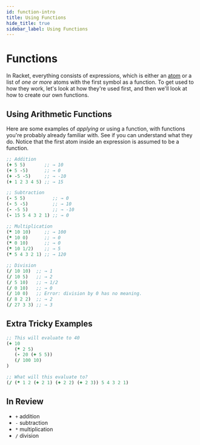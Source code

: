 ```yaml
---
id: function-intro
title: Using Functions
hide_title: true
sidebar_label: Using Functions
---
```


# Functions

In Racket, everything consists of expressions, which is either an [atom](atom.md) 
or a list of _one or more_ atoms with the first symbol as a function. To get 
used to how they work, let's look at how they're used first, and then we'll look
at how to create our own functions.

## Using Arithmetic Functions

Here are some examples of *applying* or using a function, with functions you're
probably already familiar with. See if you can understand what they do. Notice
that the first atom inside an expression is assumed to be a function.

``` clojure
;; Addition
(+ 5 5)       ;; → 10
(+ 5 -5)      ;; → 0
(+ -5 -5)     ;; → -10
(+ 1 2 3 4 5) ;; → 15

;; Subtraction
(- 5 5)          ;; → 0
(- 5 -5)         ;; → 10
(- -5 5)         ;; → -10
(- 15 5 4 3 2 1) ;; → 0

;; Multiplication
(* 10 10)     ;; → 100
(* 10 0)      ;; → 0
(* 0 10)      ;; → 0
(* 10 1/2)    ;; → 5
(* 5 4 3 2 1) ;; → 120

;; Division
(/ 10 10)  ;; → 1
(/ 10 5)   ;; → 2
(/ 5 10)   ;; → 1/2
(/ 0 10)   ;; → 0
(/ 10 0)   ;; Error: division by 0 has no meaning.
(/ 8 2 2)  ;; → 2
(/ 27 3 3) ;; → 3
```

## Extra Tricky Examples
``` clojure
;; This will evaluate to 40
(+ 10
   (* 2 5)
   (- 20 (+ 5 5))
   (/ 100 10)
)

;; What will this evaluate to?
(/ (* 1 2 (+ 2 1) (+ 2 2) (+ 2 3)) 5 4 3 2 1)
```

## In Review
* `+` addition
* `-` subtraction
* `*` multiplication
* `/` division
